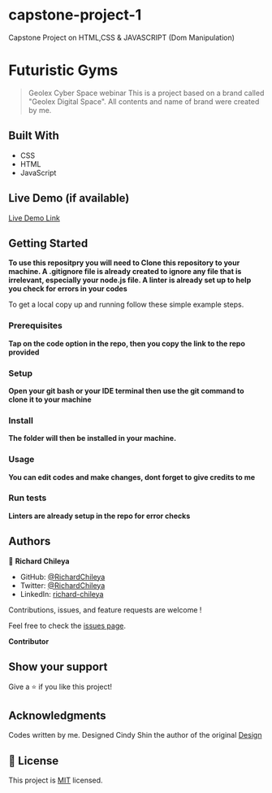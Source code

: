 # capstone-project-1
Capstone Project on HTML,CSS &amp; JAVASCRIPT (Dom Manipulation)

# Futuristic Gyms

> Geolex Cyber Space webinar
> This is a project based on a brand called "Geolex Digital Space". All contents and name of brand were created by me.

## Built With

- CSS
- HTML
- JavaScript

## Live Demo (if available)

[Live Demo Link](https://richardchileya.github.io/capstone-project-1/about.html/)

## Getting Started

**To use this repositpry you will need to Clone this repository to your machine. A .gitignore file is already created to ignore any file that is irrelevant, especially your node.js file. A linter is already set up to help you check for errors in your codes**

To get a local copy up and running follow these simple example steps.

### Prerequisites
**Tap on the code option in the repo, then you copy the link to the repo provided**
### Setup
**Open your git bash or your IDE terminal then use the git command to clone it to your machine**
### Install
**The folder will then be installed in your machine.**
### Usage
**You can edit codes and make changes, dont forget to give credits to me**
### Run tests
**Linters are already setup in the repo for error checks**

## Authors

👤 **Richard Chileya**

- GitHub: [@RichardChileya](https://github.com/RichardChileya/)
- Twitter: [@RichardChileya](https://twitter.com/RichardChileya/)
- LinkedIn: [richard-chileya](https://linkedin.com/in/richard-chileya-1076b4200//)

Contributions, issues, and feature requests are welcome !

Feel free to check the [issues page](https://github.com/RichardChileya/capstone-project-1/issues).

 **Contributor**

## Show your support

Give a ⭐️ if you like this project!

## Acknowledgments

Codes written by me. Designed Cindy Shin the author of the original [Design](https://www.behance.net/gallery/29845175/CC-Global-Summit-2015)

## 📝 License

This project is [MIT](./LICENSE) licensed.
